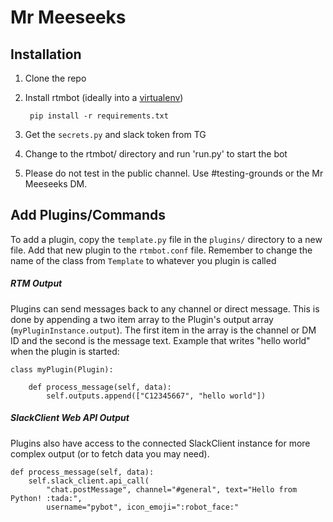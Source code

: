 Mr Meeseeks
=============

Installation
-----------

1. Clone the repo
2. Install rtmbot (ideally into a [virtualenv](https://virtualenv.readthedocs.io/en/latest/))

        pip install -r requirements.txt

3. Get the ```secrets.py``` and slack token from TG
4. Change to the rtmbot/ directory and run 'run.py' to start the bot
5. Please do not test in the public channel. Use #testing-grounds or the Mr Meeseeks DM.

Add Plugins/Commands
-------

To add a plugin, copy the ```template.py``` file in the ```plugins/``` directory to a new file. Add that new plugin to the ```rtmbot.conf``` file. Remember to change the name of the class from `Template` to whatever you plugin is called

##### RTM Output
Plugins can send messages back to any channel or direct message. This is done by appending a two item array to the Plugin's output array (```myPluginInstance.output```). The first item in the array is the channel or DM ID and the second is the message text. Example that writes "hello world" when the plugin is started:

    class myPlugin(Plugin):

        def process_message(self, data):
            self.outputs.append(["C12345667", "hello world"])

##### SlackClient Web API Output
Plugins also have access to the connected SlackClient instance for more complex output (or to fetch data you may need).

    def process_message(self, data):
        self.slack_client.api_call(
            "chat.postMessage", channel="#general", text="Hello from Python! :tada:",
            username="pybot", icon_emoji=":robot_face:"
